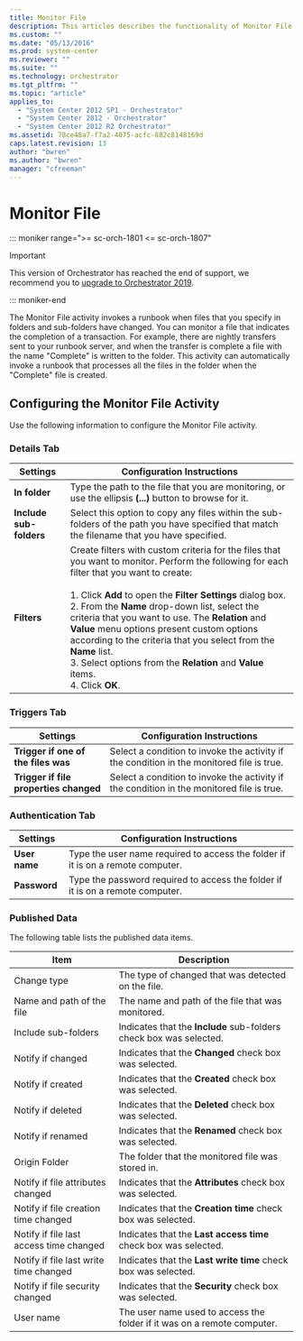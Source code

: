 ```yaml
---
title: Monitor File
description: This articles describes the functionality of Monitor File activity.
ms.custom: ""
ms.date: "05/13/2016"
ms.prod: system-center
ms.reviewer: ""
ms.suite: ""
ms.technology: orchestrator
ms.tgt_pltfrm: ""
ms.topic: "article"
applies_to:
  - "System Center 2012 SP1 - Orchestrator"
  - "System Center 2012 - Orchestrator"
  - "System Center 2012 R2 Orchestrator"
ms.assetid: 78ce48a7-f7a2-4075-acfc-882c8148169d
caps.latest.revision: 13
author: "bwren"
ms.author: "bwren"
manager: "cfreeman"
---
```

# Monitor File

::: moniker range=">= sc-orch-1801 <= sc-orch-1807"

> [!IMPORTANT]
>
> This version of Orchestrator has reached the end of support, we recommend you to [upgrade to Orchestrator 2019](../index.yml).

::: moniker-end

The Monitor File activity invokes a runbook when files that you specify in folders and sub-folders have changed. You can monitor a file that indicates the completion of a transaction. For example, there are nightly transfers sent to your runbook server, and when the transfer is complete a file with the name "Complete" is written to the folder. This activity can automatically invoke a runbook that processes all the files in the folder when the "Complete" file is created.  

## Configuring the Monitor File Activity  
 Use the following information to configure the Monitor File activity.  

### Details Tab  

|Settings|Configuration Instructions|  
|--------------|--------------------------------|  
|**In folder**|Type the path to the file that you are monitoring, or use the ellipsis **(...)** button to browse for it.|  
|**Include sub-folders**|Select this option to copy any files within the sub-folders of the path you have specified that match the filename that you have specified.|  
|**Filters**|Create filters with custom criteria for the files that you want to monitor. Perform the following for each filter that you want to create:<br /><br /> 1.  Click **Add** to open the **Filter Settings** dialog box.<br />2.  From the **Name** drop-down list, select the criteria that you want to use. The **Relation** and **Value** menu options present custom options according to the criteria that you select from the **Name** list.<br />3.  Select options from the **Relation** and **Value** items.<br />4.  Click **OK**.|  

### Triggers Tab  

|Settings|Configuration Instructions|  
|--------------|--------------------------------|  
|**Trigger if one of the files was**|Select a condition to invoke the activity if the condition in the monitored file is true.|  
|**Trigger if file properties changed**|Select a condition to invoke the activity if the condition in the monitored file is true.|  

### Authentication Tab  

|Settings|Configuration Instructions|  
|--------------|--------------------------------|  
|**User name**|Type the user name required to access the folder if it is on a remote computer.|  
|**Password**|Type the password required to access the folder if it is on a remote computer.|  

### Published Data  
 The following table lists the published data items.  

|Item|Description|  
|----------|-----------------|  
|Change type|The type of changed that was detected on the file.|  
|Name and path of the file|The name and path of the file that was monitored.|  
|Include sub-folders|Indicates that the **Include** sub-folders check box was selected.|  
|Notify if changed|Indicates that the **Changed** check box was selected.|  
|Notify if created|Indicates that the **Created** check box was selected.|  
|Notify if deleted|Indicates that the **Deleted** check box was selected.|  
|Notify if renamed|Indicates that the **Renamed** check box was selected.|  
|Origin Folder|The folder that the monitored file was stored in.|  
|Notify if file attributes changed|Indicates that the **Attributes** check box was selected.|  
|Notify if file creation time changed|Indicates that the **Creation time** check box was selected.|  
|Notify if file last access time changed|Indicates that the **Last access time** check box was selected.|  
|Notify if file last write time changed|Indicates that the **Last write time** check box was selected.|  
|Notify if file security changed|Indicates that the **Security** check box was selected.|  
|User name|The user name used to access the folder if it was on a remote computer.|